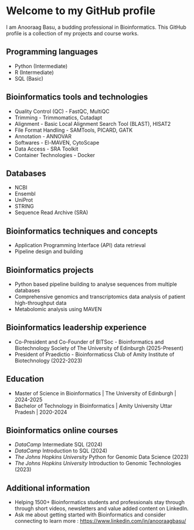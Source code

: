 # Welcome to my GitHub profile

I am Anooraag Basu, a budding professional in Bioinformatics. This GitHub profile is a collection of my projects and course works.

## Programming languages

* Python (Intermediate)
* R (Intermediate)
* SQL (Basic)

## Bioinformatics tools and technologies

* Quality Control (QC) - FastQC, MultiQC
* Trimming - Trimmomatics, Cutadapt
* Alignment - Basic Local Alignment Search Tool (BLAST), HISAT2
* File Format Handling - SAMTools, PICARD, GATK
* Annotation - ANNOVAR
* Softwares - El-MAVEN, CytoScape
* Data Access - SRA Toolkit
* Container Technologies - Docker

## Databases

* NCBI
* Ensembl
* UniProt
* STRING
* Sequence Read Archive (SRA)

## Bioinformatics techniques and concepts

* Application Programming Interface (API) data retrieval
* Pipeline design and building

## Bioinformatics projects

* Python based pipeline building to analyse sequences from multiple databases
* Comprehensive genomics and transcriptomics data analysis of patient high-throughput data
* Metabolomic analysis using MAVEN

## Bioinformatics leadership experience

* Co-President and Co-Founder of BITSoc - Bioinformatics and Biotechnology Society of The University of Edinburgh (2025-Present)
* President of Praedictio - Bioinformaticss Club of Amity Institute of Biotechnology (2022-2023)

## Education

* Master of Science in Bioinformatics | The University of Edinburgh | 2024-2025
* Bachelor of Technology in Bioinformatics | Amity University Uttar Pradesh | 2020-2024

## Bioinformatics online courses

* *DataCamp* Intermediate SQL (2024)
* *DataCamp* Introduction to SQL (2024)
* *The Johns Hopkins University* Python for Genomic Data Science (2023)
* *The Johns Hopkins University* Introduction to Genomic Technologies (2023)

## Additional information

* Helping 1500+ Bioinformatics students and professionals stay through through short videos, newsletters and value added content on LinkedIn.
* Ask me about getting started with Bioinformatics and consider connecting to learn more : https://www.linkedin.com/in/anooraagbasu/
